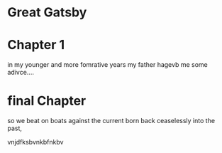 # Great Gatsby

# Chapter 1

in my younger and more fomrative years my father hagevb me some adivce....

# final Chapter

so we beat on boats against the current born back ceaselessly into the past,

vnjdfksbvnkbfnkbv
